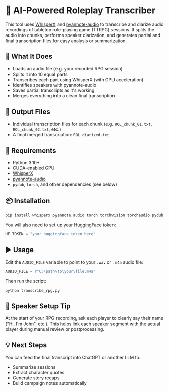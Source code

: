 # 🎲 AI-Powered Roleplay Transcriber

This tool uses [WhisperX](https://github.com/m-bain/whisperx) and [pyannote-audio](https://github.com/pyannote/pyannote-audio) to transcribe and diarize audio recordings of tabletop role-playing game (TTRPG) sessions. It splits the audio into chunks, performs speaker diarization, and generates partial and final transcription files for easy analysis or summarization.

## 🧠 What It Does

- Loads an audio file (e.g. your recorded RPG session)
- Splits it into 10 equal parts
- Transcribes each part using WhisperX (with GPU acceleration)
- Identifies speakers with pyannote-audio
- Saves partial transcripts as it's working
- Merges everything into a clean final transcription

## 📂 Output Files

- Individual transcription files for each chunk (e.g. `ROL_chunk_01.txt`, `ROL_chunk_02.txt`, etc.)
- A final merged transcription: `ROL_diarized.txt`

## 🔧 Requirements

- Python 3.10+
- CUDA-enabled GPU
- [WhisperX](https://github.com/m-bain/whisperx)
- [pyannote-audio](https://github.com/pyannote/pyannote-audio)
- `pydub`, `torch`, and other dependencies (see below)

## 📦 Installation

```bash
pip install whisperx pyannote.audio torch torchvision torchaudio pydub
````

You will also need to set up your HuggingFace token:

```python
HF_TOKEN = "your_huggingface_token_here"
```

## ▶️ Usage

Edit the `AUDIO_FILE` variable to point to your `.wav` or `.m4a` audio file:

```python
AUDIO_FILE = r"C:\path\to\your\file.m4a"
```

Then run the script:

```bash
python transcribe_rpg.py
```

## 🎤 Speaker Setup Tip

At the start of your RPG recording, ask each player to clearly say their name ("Hi, I'm John", etc.). This helps link each speaker segment with the actual player during manual review or postprocessing.

## 💡 Next Steps

You can feed the final transcript into ChatGPT or another LLM to:

* Summarize sessions
* Extract character quotes
* Generate story recaps
* Build campaign notes automatically

